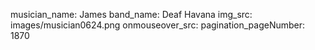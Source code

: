 musician_name: James
band_name: Deaf Havana
img_src: images/musician0624.png
onmouseover_src: 
pagination_pageNumber: 1870